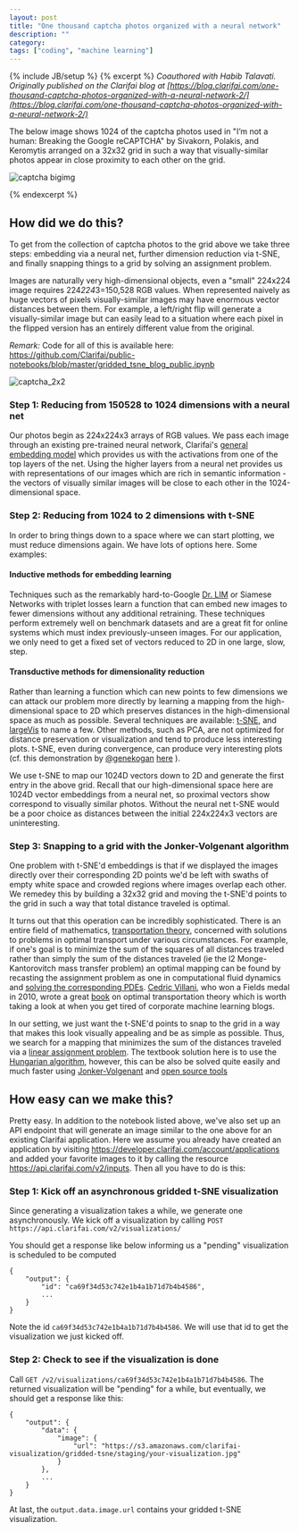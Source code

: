 ```yaml
---
layout: post
title: "One thousand captcha photos organized with a neural network"
description: ""
category: 
tags: ["coding", "machine learning"]
---
```

{% include JB/setup %}
{% excerpt %}
*Coauthored with Habib Talavati. Originally published on the Clarifai blog at [https://blog.clarifai.com/one-thousand-captcha-photos-organized-with-a-neural-network-2/](https://blog.clarifai.com/one-thousand-captcha-photos-organized-with-a-neural-network-2/)*

The below image shows 1024 of the captcha photos used in "I’m not a human: Breaking the Google reCAPTCHA" by Sivakorn, Polakis, and Keromytis arranged on a 32x32 grid in such a way that visually-similar photos appear in close proximity to each other on the grid.

![captcha bigimg](https://s3.amazonaws.com/imtagco/hungarian/2159657417b494ef9d30d01800e1717c.jpg)

{% endexcerpt %}

## How did we do this?

To get from the collection of captcha photos to the grid above we take three steps: embedding via a neural net, further dimension reduction via t-SNE, and finally snapping things to a grid by solving an assignment problem.

Images are naturally very high-dimensional objects, even a "small" 224x224 image requires 224*224*3=150,528 RGB values. When represented naively as huge vectors of pixels visually-similar images may have enormous vector distances between them. For example, a left/right flip will generate a visually-similar image but can easily lead to a situation where each pixel in the flipped version has an entirely different value from the original.

*Remark:* Code for all of this is available here: https://github.com/Clarifai/public-notebooks/blob/master/gridded_tsne_blog_public.ipynb

![captcha_2x2](https://s3.amazonaws.com/imtagco/blog/2x2captcha.png)

### Step 1: Reducing from 150528 to 1024 dimensions with a neural net

Our photos begin as 224x224x3 arrays of RGB values. We pass each image through an existing pre-trained neural network, Clarifai's [general embedding model](https://developer.clarifai.com/models/general-embedding-image-recognition-model/bbb5f41425b8468d9b7a554ff10f8581) which provides us with the activations from one of the top layers of the net. Using the higher layers from a neural net provides us with representations of our images which are rich in semantic information - the vectors of visually similar images will be close to each other in the 1024-dimensional space.

### Step 2: Reducing from 1024 to 2 dimensions with t-SNE

In order to bring things down to a space where we can start plotting, we must reduce dimensions again. We have lots of options here. Some examples:

#### Inductive methods for embedding learning

Techniques such as the remarkably hard-to-Google [Dr. LIM](http://yann.lecun.com/exdb/publis/pdf/hadsell-chopra-lecun-06.pdf) or Siamese Networks with triplet losses learn a function that can embed new images to fewer dimensions without any additional retraining. These techniques perform extremely well on benchmark datasets and are a great fit for online systems which must index previously-unseen images. For our application, we only need to get a fixed set of vectors reduced to 2D in one large, slow, step.
    
#### Transductive methods for dimensionality reduction

Rather than learning a function which can new points to few dimensions we can attack our problem more directly by learning a mapping from the high-dimensional space to 2D which preserves distances in the high-dimensional space as much as possible. Several techniques are available: [t-SNE](https://distill.pub/2016/misread-tsne/), and [largeVis](https://github.com/lferry007/LargeVis) to name a few. Other methods, such as PCA, are not optimized for distance preservation or visualization and tend to produce less interesting plots. t-SNE, even during convergence, can produce very interesting plots (cf. this demonstration by [@genekogan](https://twitter.com/genekogan) [here](https://vimeo.com/191187346) ).
    
We use t-SNE to map our 1024D vectors down to 2D and generate the first entry in the above grid. Recall that our high-dimensional space here are 1024D vector embeddings from a neural net, so proximal vectors show correspond to visually similar photos. Without the neural net t-SNE would be a poor choice as distances between the initial 224x224x3 vectors are uninteresting.

### Step 3: Snapping to a grid with the Jonker-Volgenant algorithm

One problem with t-SNE'd embeddings is that if we displayed the images directly over their corresponding 2D points we'd be left with swaths of empty white space and crowded regions where images overlap each other. We remedey this by building a 32x32 grid and moving the t-SNE'd points to the grid in such a way that total distance traveled is optimal. 

It turns out that this operation can be incredibly sophisticated. There is an entire field of mathematics, [transportation theory](https://en.wikipedia.org/wiki/Transportation_theory_(mathematics)), concerned with solutions to problems in optimal transport under various circumstances. For example, if one's goal is to minimize the sum of the squares of all distances traveled rather than simply the sum of the distances traveled (ie the l2 Monge-Kantorovitch mass transfer problem) an optimal mapping can be found by recasting the assignment problem as one in computational fluid dynamics and [solving the corresponding PDEs](http://citeseerx.ist.psu.edu/viewdoc/download?doi=10.1.1.7.6791&rep=rep1&type=pdf). [Cedric Villani](https://en.wikipedia.org/wiki/C%C3%A9dric_Villani), who won a Fields medal in 2010, wrote a great [book](cedricvillani.org/wp-content/uploads/2012/08/preprint-1.pdf) on optimal transportation theory which is worth taking a look at when you get tired of corporate machine learning blogs.

In our setting, we just want the t-SNE'd points to snap to the grid in a way that makes this look visually appealing and be as simple as possible. Thus, we search for a mapping that minimizes the sum of the distances traveled via a [linear assignment problem](https://en.wikipedia.org/wiki/Assignment_problem). The textbook solution here is to use the [Hungarian algorithm](https://en.wikipedia.org/wiki/Hungarian_algorithm), however, this can be also be solved quite easily and much faster using [Jonker-Volgenant](https://blog.sourced.tech/post/lapjv/) and [open source tools]( https://github.com/src-d/lapjv)

## How easy can we make this?

Pretty easy. In addition to the notebook listed above, we've also set up an API endpoint that will generate an image similar to the one above for an existing Clarifai application. Here we assume you already have created an application by visiting https://developer.clarifai.com/account/applications and added your favorite images to it by calling the resource 
https://api.clarifai.com/v2/inputs. Then all you have to do is this:

### Step 1: Kick off an asynchronous gridded t-SNE visualization
Since generating a visualization takes a while, we generate one asynchronously. We kick off a visualization by calling
`POST https://api.clarifai.com/v2/visualizations/`

You should get a response like below informing us a "pending" visualization is scheduled to be computed

```
{
    "output": {
        "id": "ca69f34d53c742e1b4a1b71d7b4b4586",
        ...
    }
}
```

Note the id `ca69f34d53c742e1b4a1b71d7b4b4586`. We will use that id to get the visualization we just kicked off.

### Step 2: Check to see if the visualization is done
Call `GET /v2/visualizations/ca69f34d53c742e1b4a1b71d7b4b4586`. The returned visualization will be "pending" for a while, but eventually, we should get a response like this:

```
{
    "output": {
        "data": {
            "image": {
                "url": "https://s3.amazonaws.com/clarifai-visualization/gridded-tsne/staging/your-visualization.jpg"
            }
        },
        ...
    }
}
```

At last, the `output.data.image.url` contains your gridded t-SNE visualization.


